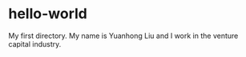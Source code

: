 # hello-world
My first directory.
My name is Yuanhong Liu and I work in the venture capital industry.
